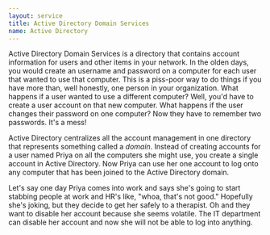 ```yaml
---
layout: service
title: Active Directory Domain Services
name: Active Directory
---
```

Active Directory Domain Services is a directory that contains account information for users and other items in your network. In the olden days, you would create an username and password on a computer for each user that wanted to use that computer. This is a piss-poor way to do things if you have more than, well honestly, one person in your organization. What happens if a user wanted to use a different computer? Well, you'd have to create a user account on that new computer. What happens if the user changes their password on one computer? Now they have to remember two passwords. It's a mess!

Active Directory centralizes all the account management in one directory that represents something called a *domain*. Instead of creating accounts for a user named Priya on all the computers she might use, you create a single account in Active Directory. Now Priya can use her one account to log onto any computer that has been joined to the Active Directory domain.

Let's say one day Priya comes into work and says she's going to start stabbing people at work and HR's like, "whoa, that's not good." Hopefully she's joking, but they decide to get her safely to a therapist. Oh and they want to disable her account because she seems volatile. The IT department can disable her account and now she will not be able to log into anything.